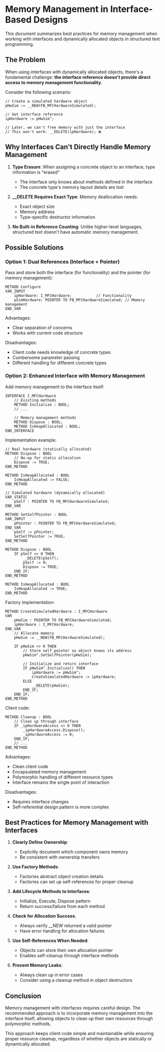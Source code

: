 # Memory Management in Interface-Based Designs

This document summarizes best practices for memory management when working with interfaces and dynamically allocated objects in structured text programming.

## The Problem

When using interfaces with dynamically allocated objects, there's a fundamental challenge: **the interface reference doesn't provide direct access to memory management functionality**.

Consider the following scenario:

```st
// Create a simulated hardware object
pHwSim := __NEW(FB_MFCHardwareSimulated);

// Get interface reference
ipHardware := pHwSim^;

// Later, we can't free memory with just the interface
// This won't work: __DELETE(ipHardware); ❌
```

## Why Interfaces Can't Directly Handle Memory Management

1. **Type Erasure**: When assigning a concrete object to an interface, type information is "erased"
   - The interface only knows about methods defined in the interface
   - The concrete type's memory layout details are lost

2. **__DELETE Requires Exact Type**: Memory deallocation needs:
   - Exact object size
   - Memory address
   - Type-specific destructor information
   
3. **No Built-in Reference Counting**: Unlike higher-level languages, structured text doesn't have automatic memory management.

## Possible Solutions

### Option 1: Dual References (Interface + Pointer)

Pass and store both the interface (for functionality) and the pointer (for memory management):

```st
METHOD Configure
VAR_INPUT
    ipHardware: I_MFCHardware;           // Functionality
    pSimHardware: POINTER TO FB_MFCHardwareSimulated; // Memory management
END_VAR
```

Advantages:
- Clear separation of concerns
- Works with current code structure

Disadvantages:
- Client code needs knowledge of concrete types
- Cumbersome parameter passing
- Different handling for different concrete types

### Option 2: Enhanced Interface with Memory Management

Add memory management to the interface itself:

```st
INTERFACE I_MFCHardware
    // Existing methods
    METHOD Initialize : BOOL;
    // ...
    
    // Memory management methods
    METHOD Dispose : BOOL;
    METHOD IsHeapAllocated : BOOL;
END_INTERFACE
```

Implementation example:

```st
// Real hardware (statically allocated)
METHOD Dispose : BOOL
    // No-op for static allocation
    Dispose := TRUE;
END_METHOD

METHOD IsHeapAllocated : BOOL
    IsHeapAllocated := FALSE;
END_METHOD

// Simulated hardware (dynamically allocated)
VAR_STATIC
    pSelf : POINTER TO FB_MFCHardwareSimulated;
END_VAR

METHOD SetSelfPointer : BOOL
VAR_INPUT
    pPointer : POINTER TO FB_MFCHardwareSimulated;
END_VAR
    pSelf := pPointer;
    SetSelfPointer := TRUE;
END_METHOD

METHOD Dispose : BOOL
    IF pSelf <> 0 THEN
        __DELETE(pSelf);
        pSelf := 0;
        Dispose := TRUE;
    END_IF;
END_METHOD

METHOD IsHeapAllocated : BOOL
    IsHeapAllocated := TRUE;
END_METHOD
```

Factory implementation:

```st
METHOD CreateSimulatedHardware : I_MFCHardware
VAR
    pHwSim : POINTER TO FB_MFCHardwareSimulated;
    ipHardware : I_MFCHardware;
END_VAR
    // Allocate memory
    pHwSim := __NEW(FB_MFCHardwareSimulated);
    
    IF pHwSim <> 0 THEN
        // Store self pointer so object knows its address
        pHwSim^.SetSelfPointer(pHwSim);
        
        // Initialize and return interface
        IF pHwSim^.Initialize() THEN
            ipHardware := pHwSim^;
            CreateSimulatedHardware := ipHardware;
        ELSE
            __DELETE(pHwSim);
        END_IF;
    END_IF;
END_METHOD
```

Client code:

```st
METHOD Cleanup : BOOL
    // Clean up through interface
    IF _ipHardwareAccess <> 0 THEN
        _ipHardwareAccess.Dispose();
        _ipHardwareAccess := 0;
    END_IF;
    // ...
END_METHOD
```

Advantages:
- Clean client code
- Encapsulated memory management
- Polymorphic handling of different resource types
- Interface remains the single point of interaction

Disadvantages:
- Requires interface changes
- Self-referential design pattern is more complex

## Best Practices for Memory Management with Interfaces

1. **Clearly Define Ownership**:
   - Explicitly document which component owns memory
   - Be consistent with ownership transfers

2. **Use Factory Methods**:
   - Factories abstract object creation details
   - Factories can set up self-references for proper cleanup

3. **Add Lifecycle Methods to Interfaces**:
   - Initialize, Execute, Dispose pattern
   - Return success/failure from each method

4. **Check for Allocation Success**:
   - Always verify __NEW returned a valid pointer
   - Have error handling for allocation failures

5. **Use Self-References When Needed**:
   - Objects can store their own allocation pointer
   - Enables self-cleanup through interface methods

6. **Prevent Memory Leaks**:
   - Always clean up in error cases
   - Consider using a cleanup method in object destructors

## Conclusion

Memory management with interfaces requires careful design. The recommended approach is to incorporate memory management into the interface itself, allowing objects to clean up their own resources through polymorphic methods.

This approach keeps client code simple and maintainable while ensuring proper resource cleanup, regardless of whether objects are statically or dynamically allocated.
